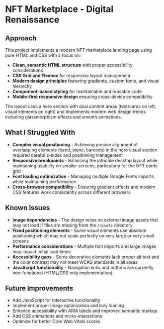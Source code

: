 # NFT Marketplace - Digital Renaissance

## Approach

This project implements a modern NFT marketplace landing page using pure HTML and CSS with a focus on:

- **Clean, semantic HTML structure** with proper accessibility considerations
- **CSS Grid and Flexbox** for responsive layout management
- **Modern design principles** featuring gradients, custom fonts, and visual hierarchy
- **Component-based styling** for maintainable and reusable code
- **Mobile-first responsive design** ensuring cross-device compatibility

The layout uses a hero section with dual content areas (text/cards on left, visual elements on right) and implements modern web design trends including glassmorphism effects and smooth animations.

## What I Struggled With

- **Complex visual positioning** - Achieving precise alignment of overlapping elements (hand, stone, barcode) in the hero visual section required careful z-index and positioning management
- **Responsive breakpoints** - Balancing the intricate desktop layout while maintaining usability on smaller screens, particularly for the NFT cards grid
- **Font loading optimization** - Managing multiple Google Fonts imports while maintaining performance
- **Cross-browser compatibility** - Ensuring gradient effects and modern CSS features work consistently across different browsers

## Known Issues

- **Image dependencies** - The design relies on external image assets that may not load if files are missing from the `/assets` directory
- **Fixed positioning elements** - Some visual elements use absolute positioning which may not scale perfectly on very large or very small screens
- **Performance considerations** - Multiple font imports and large images may impact initial load times
- **Accessibility gaps** - Some decorative elements lack proper alt text and the color contrast may not meet WCAG standards in all areas
- **JavaScript functionality** - Navigation links and buttons are currently non-functional (HTML/CSS only implementation)

## Future Improvements

- Add JavaScript for interactive functionality
- Implement proper image optimization and lazy loading
- Enhance accessibility with ARIA labels and improved semantic markup
- Add CSS animations and micro-interactions
- Optimize for better Core Web Vitals scores
